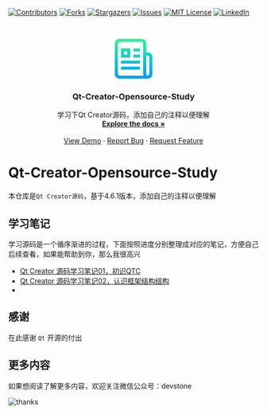 <!-- PROJECT SHIELDS -->
<!--
*** I'm using markdown "reference style" links for readability.
*** Reference links are enclosed in brackets [ ] instead of parentheses ( ).
*** See the bottom of this document for the declaration of the reference variables
*** for contributors-url, forks-url, etc. This is an optional, concise syntax you may use.
*** https://www.markdownguide.org/basic-syntax/#reference-style-links
-->
[![Contributors][contributors-shield]][contributors-url]
[![Forks][forks-shield]][forks-url]
[![Stargazers][stars-shield]][stars-url]
[![Issues][issues-shield]][issues-url]
[![MIT License][license-shield]][license-url]
[![LinkedIn][linkedin-shield]][linkedin-url]



<!-- PROJECT LOGO -->
<br />
<p align="center">
  <a href="https://github.com/kevinlq/Qt-Creator-Opensource-Study">
    <img src="images/logo.png" alt="Logo" width="80" height="80">
  </a>

  <h3 align="center">Qt-Creator-Opensource-Study</h3>

  <p align="center">
    学习下Qt Creator源码，添加自己的注释以便理解
    <br />
    <a href="https://github.com/kevinlq/Qt-Creator-Opensource-Study"><strong>Explore the docs »</strong></a>
    <br />
    <br />
    <a href="https://github.com/kevinlq/Qt-Creator-Opensource-Study">View Demo</a>
    ·
    <a href="https://github.com/kevinlq/Qt-Creator-Opensource-Study/issues">Report Bug</a>
    ·
    <a href="https://github.com/kevinlq/Qt-Creator-Opensource-Study/issues">Request Feature</a>
  </p>
</p>


# Qt-Creator-Opensource-Study

本仓库是`Qt Creator源码`，基于4.6.1版本，添加自己的注释以便理解


## 学习笔记

学习源码是一个循序渐进的过程，下面按照进度分别整理成对应的笔记，方便自己后续查看，如果能帮助到你，那么我很高兴


- [Qt Creator 源码学习笔记01，初识QTC](/doc/learn01_studyQTC.md)
- [Qt Creator 源码学习笔记02，认识框架结构结构](/doc/learn02_studyFramework.md)
- 


## 感谢

在此感谢 `Qt` 开源的付出

## 更多内容

如果想阅读了解更多内容，欢迎关注微信公众号：devstone

![thanks](https://github.com/kevinlq/LQFramKit/blob/master/screen/qrcode_for_devstone.png)



<!-- MARKDOWN LINKS & IMAGES -->
<!-- https://www.markdownguide.org/basic-syntax/#reference-style-links -->
[contributors-shield]: https://img.shields.io/github/contributors/kevinlq/Qt-Creator-Opensource-Study.svg?style=for-the-badge
[contributors-url]: https://github.com/kevinlq/Qt-Creator-Opensource-Study/graphs/contributors
[forks-shield]: https://img.shields.io/github/forks/kevinlq/Qt-Creator-Opensource-Study.svg?style=for-the-badge
[forks-url]: https://github.com/kevinlq/Qt-Creator-Opensource-Study/network/members
[stars-shield]: https://img.shields.io/github/stars/kevinlq/Qt-Creator-Opensource-Study.svg?style=for-the-badge
[stars-url]: https://github.com/kevinlq/Qt-Creator-Opensource-Study/stargazers
[issues-shield]: https://img.shields.io/github/issues/kevinlq/Qt-Creator-Opensource-Study.svg?style=for-the-badge
[issues-url]: https://github.com/kevinlq/Qt-Creator-Opensource-Study/issues
[license-shield]: https://img.shields.io/github/license/kevinlq/Qt-Creator-Opensource-Study.svg?style=for-the-badge
[license-url]: https://github.com/kevinlq/Qt-Creator-Opensource-Study/blob/master/LICENSE.txt
[linkedin-shield]: https://img.shields.io/badge/-LinkedIn-black.svg?style=for-the-badge&logo=linkedin&colorB=555
[linkedin-url]: https://linkedin.com/in/kevinlq

